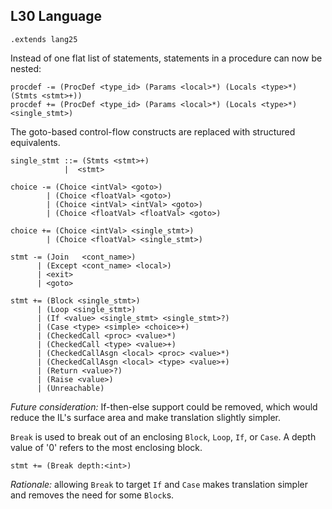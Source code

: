 ## L30 Language

```grammar
.extends lang25
```

Instead of one flat list of statements, statements in a procedure can now be
nested:

```grammar
procdef -= (ProcDef <type_id> (Params <local>*) (Locals <type>*) (Stmts <stmt>+))
procdef += (ProcDef <type_id> (Params <local>*) (Locals <type>*) <single_stmt>)
```

The goto-based control-flow constructs are replaced with structured equivalents.

```grammar
single_stmt ::= (Stmts <stmt>+)
            |  <stmt>

choice -= (Choice <intVal> <goto>)
        | (Choice <floatVal> <goto>)
        | (Choice <intVal> <intVal> <goto>)
        | (Choice <floatVal> <floatVal> <goto>)

choice += (Choice <intVal> <single_stmt>)
        | (Choice <floatVal> <single_stmt>)

stmt -= (Join   <cont_name>)
      | (Except <cont_name> <local>)
      | <exit>
      | <goto>

stmt += (Block <single_stmt>)
      | (Loop <single_stmt>)
      | (If <value> <single_stmt> <single_stmt>?)
      | (Case <type> <simple> <choice>+)
      | (CheckedCall <proc> <value>*)
      | (CheckedCall <type> <value>+)
      | (CheckedCallAsgn <local> <proc> <value>*)
      | (CheckedCallAsgn <local> <type> <value>+)
      | (Return <value>?)
      | (Raise <value>)
      | (Unreachable)
```

*Future consideration:* If-then-else support could be removed, which would
reduce the IL's surface area and make translation slightly simpler.

`Break` is used to break out of an enclosing `Block`, `Loop`, `If`, or `Case`.
A depth value of '0' refers to the most enclosing block.

```grammar
stmt += (Break depth:<int>)
```

*Rationale:* allowing `Break` to target `If` and `Case` makes translation
simpler and removes the need for some `Block`s.
